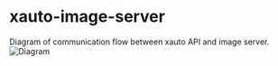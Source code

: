 # xauto-image-server

Diagram of communication flow between xauto API and image server.
![Diagram]([http://url/to/img.png](https://i.gyazo.com/2a416ac0417859dae1e7cf7e754ba523.png))
